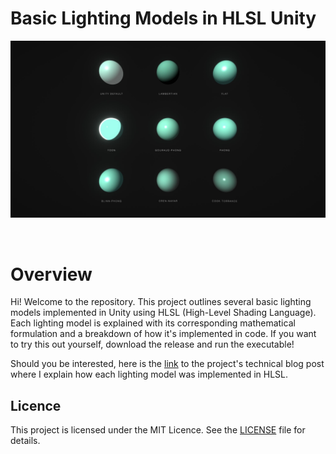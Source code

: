# Basic Lighting Models in HLSL Unity

![Preview](https://github.com/bentoBAUX/Basic-Lighting-Models-in-HLSL/blob/master/Assets/Thumbnails/Thumbnail.jpg)

<br/>

# Overview

Hi! Welcome to the repository. This project outlines several basic lighting models implemented in Unity using HLSL (High-Level Shading Language).
Each lighting model is explained with its corresponding mathematical formulation and a breakdown of how it's implemented
in code. If you want to try this out yourself, download the release and run the executable! 

Should you be interested, here is the [link](https://bentobaux.github.io/posts/basic-lighting-models-in-hlsl/) to the project's technical blog post where I explain how each lighting model was implemented in HLSL.

## Licence
This project is licensed under the MIT Licence. See the [LICENSE](https://github.com/bentoBAUX/Basic-Lighting-Models-in-HLSL/blob/master/LICENSE) file for details.
